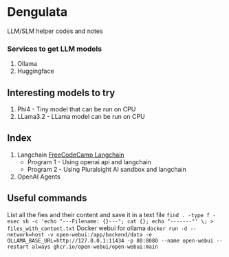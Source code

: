# Dengulata
LLM/SLM helper codes and notes

### Services to get LLM models
1. Ollama
2. Huggingface

## Interesting models to try
1. Phi4         - Tiny model that can be run on CPU
2. LLama3.2     - LLama model can be run on CPU

## Index
1. Langchain [FreeCodeCamp Langchain](https://www.youtube.com/watch?v=lG7Uxts9SXs)
    - Program 1 - Using openai api and langchain
    - Program 2 - Using Pluralsight AI sandbox and langchain
2. OpenAI Agents

## Useful commands
List all the fies and their content and save it in a text file ```find . -type f -exec sh -c 'echo "---Filename: {}---"; cat {}; echo "-------"' \; > files_with_content.txt```
Docker webui for ollama ```docker run -d --network=host -v open-webui:/app/backend/data -e OLLAMA_BASE_URL=http://127.0.0.1:11434 -p 80:8080 --name open-webui --restart always ghcr.io/open-webui/open-webui:main```
